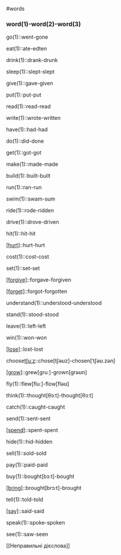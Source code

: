 #words 
### word(1)-word(2)-word(3)
go(1)::went-gone
<!--SR:!2022-11-07,2,214-->
eat(1)::ate-edten
<!--SR:!2022-11-06,2,230-->
drink(1)::drank-drunk
<!--SR:!2022-11-06,2,230-->
sleep(1)::slept-slept
<!--SR:!2022-11-06,3,250-->
give(1)::gave-given
<!--SR:!2022-11-06,2,230-->
put(1)::put-put
<!--SR:!2022-11-06,3,250-->
read(1)::read-read
<!--SR:!2022-11-06,2,230-->
write(1)::wrote-written
<!--SR:!2022-11-06,2,230-->
have(1)::had-had
<!--SR:!2022-11-06,2,230-->
do(1)::did-done
<!--SR:!2022-11-06,3,250-->
get(1)::got-got
<!--SR:!2022-11-06,3,250-->
make(1)::made-made
<!--SR:!2022-11-06,2,230-->
build(1)::built-built
<!--SR:!2022-11-06,2,230-->
run(1)::ran-run
<!--SR:!2022-11-06,2,230-->
swim(1)::swam-sum
<!--SR:!2022-11-06,1,190-->
ride(1)::rode-ridden
<!--SR:!2022-11-07,2,210-->
drive(1)::drove-driven
<!--SR:!2022-11-06,2,230-->
hit(1)::hit-hit
<!--SR:!2022-11-06,3,250-->
[[hurt]](1)::hurt-hurt
<!--SR:!2022-11-06,3,250-->
cost(1)::cost-cost
<!--SR:!2022-11-06,2,230-->
set(1)::set-set
<!--SR:!2022-11-06,2,230-->
[[forgive]](1)::forgave-forgiven
<!--SR:!2022-11-06,1,190-->
[[forget]](1)::forgot-forgotten
<!--SR:!2022-11-06,2,230-->
understand(1)::understood-understood
<!--SR:!2022-11-06,3,250-->
stand(1)::stood-stood
<!--SR:!2022-11-06,3,250-->
leave(1)::left-left
<!--SR:!2022-11-06,1,190-->
win(1)::won-won
<!--SR:!2022-11-06,3,250-->
[[lose]](1)::lost-lost
<!--SR:!2022-11-06,2,230-->
choose[tʃuːz](1)::chose[tʃəʊz]-chosen[ˈtʃəʊ.zən]
<!--SR:!2022-11-06,1,190-->
[[grow]](1)::grew[ɡruː]-grown[ɡrəʊn]
<!--SR:!2022-11-06,1,190-->
fly(1)::flew[fluː]-flow[fləʊ]
<!--SR:!2022-11-06,1,190-->
think(1)::thought[θɔːt]-thought[θɔːt]
<!--SR:!2022-11-07,2,210-->
catch(1)::caught-caught
<!--SR:!2022-11-06,1,190-->
send(1)::sent-sent
<!--SR:!2022-11-06,3,250-->
[[spend]](1)::spent-spent
<!--SR:!2022-11-06,2,230-->
hide(1)::hid-hidden
<!--SR:!2022-11-06,1,190-->
sell(1)::sold-sold
<!--SR:!2022-11-07,2,210-->
pay(1)::paid-paid
<!--SR:!2022-11-06,2,230-->
buy(1)::bought[bɔːt]-bought
<!--SR:!2022-11-06,2,230-->
[[bring]](1)::brought[brɔːt]-brought
<!--SR:!2022-11-06,1,190-->
tell(1)::told-told
<!--SR:!2022-11-06,3,250-->
[[say]](1)::said-said
<!--SR:!2022-11-06,2,230-->
speak(1)::spoke-spoken
<!--SR:!2022-11-06,2,230-->
see(1)::saw-seen
<!--SR:!2022-11-06,1,194-->
[[Неправильні дієслова]]